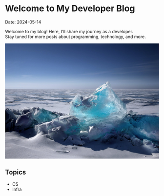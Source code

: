 # Welcome to My Developer Blog

Date: 2024-05-14

Welcome to my blog! Here, I'll share my journey as a developer.  
Stay tuned for more posts about programming, technology, and more.

![Welcome Image](../images/welcome.jpeg)

## Topics
- CS
- Infra

